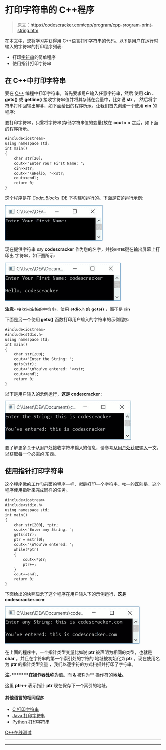 # 打印字符串的 C++程序

> 原文：<https://codescracker.com/cpp/program/cpp-program-print-string.htm>

在本文中，您将学习并获得用 C++语言打印字符串的代码。以下是用户在运行时输入的字符串的打印程序列表:

*   打印[字符串](/cpp/cpp-strings.htm)的简单程序
*   使用指针打印字符串

## 在 C++中打印字符串

要在 [C++](/cpp/index.htm) 编程中打印字符串，首先要求用户输入任意字符串，然后 使用 **cin** 、 **gets()** 或 **getline()** 接收字符串值并将其存储在变量中，比如说 **str** 。 然后将字符串打印回输出屏幕，如下面给出的程序所示。让我们首先创建一个使用 **cin** 的 程序:

要打印字符串，只需将字符串(存储字符串值的变量)放在 **cout < <** 之后，如下面的程序所示。

```
#include<iostream>
using namespace std;
int main()
{
    char str[20];
    cout<<"Enter Your First Name: ";
    cin>>str;
    cout<<"\nHello, "<<str;
    cout<<endl;
    return 0;
}
```

这个程序是在 *Code::Blocks* IDE 下构建和运行的。下面是它的运行示例:

![C++ program print string](img/e0fa170b70722f0b0d739a85ddf50d09.png)

现在提供字符串 say **codescracker** 作为您的名字，并按`ENTER`键在输出屏幕上打印出 字符串，如下图所示:

![print string c++](img/77fa42285ae641531d97ac574563dcaa.png)

**注意-** 接收带空格的字符串，使用 **stdio.h** 的 **gets()** ，而不是 **cin**

下面是另一个使用 **gets()** 函数打印用户输入的字符串的示例程序:

```
#include<iostream>
#include<stdio.h>
using namespace std;
int main()
{
    char str[200];
    cout<<"Enter the String: ";
    gets(str);
    cout<<"\nYou've entered: "<<str;
    cout<<endl;
    return 0;
}
```

以下是用户输入的示例运行，**这是 codescracker** :

![c++ print string](img/27db21089dfe04b9ace61c9f1ae2cfa3.png)

要了解更多关于从用户处接收字符串输入的信息，请参考[从用户处获取输入](/cpp/program/cpp-program-receive-input.htm)一文，以获取每一个必需的 东西。

## 使用指针打印字符串

这个程序做的工作和前面的程序一样，就是打印一个字符串。唯一的区别是，这个程序使用指针来完成同样的任务。

```
#include<iostream>
#include<stdio.h>
using namespace std;
int main()
{
    char str[200], *ptr;
    cout<<"Enter any String: ";
    gets(str);
    ptr = &str[0];
    cout<<"\nYou've entered: ";
    while(*ptr)
    {
        cout<<*ptr;
        ptr++;
    }
    cout<<endl;
    return 0;
}
```

下面给出的快照显示了这个程序在用户输入下的示例运行，**这是 codescracker.com**:

![print string using pointer](img/9ffc5d821d3b7d4e7375da02c0df73b4.png)

在上面的程序中，一个指针类型变量比如说 **ptr** 被声明为相同的类型，也就是 **char** 。并且在字符串的第一个索引处的字符的 地址被初始化为 **ptr** 。现在使用名为 **ptr** 的指针类型变量 ，我们以逐字符的方式扫描并打印了字符串。

**注-*******在操作器处称为**值。而 **&** 被称为** 操作符的**地址。**

这里 **ptr++** 表示指针 **ptr** 现在保存下一个索引的地址。

#### 其他语言的相同程序

*   [C 打印字符串](/c/program/c-program-print-string.htm)
*   [Java 打印字符串](/java/program/java-program-print-string.htm)
*   [Python 打印字符串](/python/program/python-program-print-string.htm)

[C++在线测试](/exam/showtest.php?subid=3)

* * *

* * *